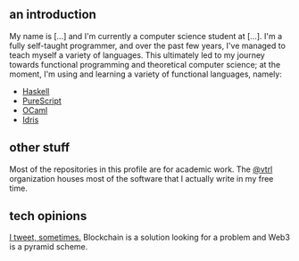 ## an introduction
My name is [...] and I'm currently a computer science student at [...]. I'm a fully self-taught programmer,
and over the past few years, I've managed to teach myself a variety of languages. This ultimately led to my
journey towards functional programming and theoretical computer science; at the moment, I'm using and learning
a variety of functional languages, namely:

* [Haskell](https://www.haskell.org/)
* [PureScript](https://www.purescript.org/)
* [OCaml](https://ocaml.org/)
* [Idris](https://www.idris-lang.org/)

## other stuff
Most of the repositories in this profile are for academic work. The [@vtrl](https://github.com/vtrl) organization
houses most of the software that I actually write in my free time.

## tech opinions
[I tweet, sometimes.](https://twitter.com/vitriol_moe) Blockchain is a solution looking for a problem and Web3 is a pyramid scheme.
